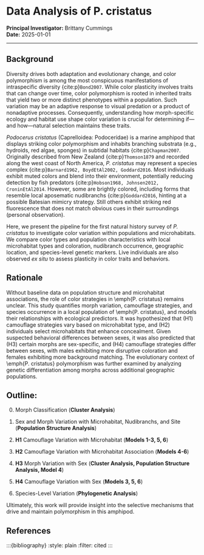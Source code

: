 # Data Analysis of P. cristatus

<b>Principal Investigator:</b> Brittany Cummings\
<b>Date:</b> 2025-01-01

---

## Background

Diversity drives both adaptation and evolutionary change, and color polymorphism is among the most conspicuous manifestations of intraspecific diversity {cite:p}`Bond2007`. While color plasticity involves traits that can change over time, color polymorphism is rooted in inherited traits that yield two or more distinct phenotypes within a population. Such variation may be an adaptive response to visual predation or a product of nonadaptive processes. Consequently, understanding how morph-specific ecology and habitat use shape color variation is crucial for determining if—and how—natural selection maintains these traits.

*Podocerus cristatus* (Caprelloidea: Podoceridae) is a marine amphipod that displays striking color polymorphism and inhabits branching substrata (e.g., hydroids, red algae, sponges) in subtidal habitats {cite:p}`Chapman2007`. Originally described from New Zealand {cite:p}`Thomson1879` and recorded along the west coast of North America, *P. cristatus* may represent a species complex {cite:p}`Barnard1962, BoydEtAl2002, Goddard2016`. Most individuals exhibit muted colors and blend into their environment, potentially reducing detection by fish predators {cite:p}`Hobson1968, Johnsen2012, CroninEtAl2014`. However, some are brightly colored, including forms that resemble local aposematic nudibranchs {cite:p}`Goddard2016`, hinting at a possible Batesian mimicry strategy. Still others exhibit striking red fluorescence that does not match obvious cues in their surroundings (personal observation).

Here, we present the pipeline for the first natural history survey of *P. cristatus* to investigate color variation within populations and microhabitats. We compare color types and population characteristics with local microhabitat types and coloration, nudibranch occurrence, geographic location, and species-level genetic markers. Live individuals are also observed *ex situ* to assess plasticity in color traits and behaviors.

## Rationale

Without baseline data on population structure and microhabitat associations, the role of color strategies in \emph{P. cristatus} remains unclear. This study quantifies morph variation, camouflage strategies, and species occurrence in a local population of \emph{P. cristatus}, and models their relationships with ecological predictors. It was hypothesized that (H1) camouflage strategies vary based on microhabitat type, and (H2) individuals select microhabitats that enhance concealment. Given suspected behavioral differences between sexes, it was also predicted that (H3) certain morphs are sex-specific, and (H4) camouflage strategies differ between sexes, with males exhibiting more disruptive coloration and females exhibiting more background matching. The evolutionary context of \emph{P. cristatus} polymorphism was further examined by analyzing genetic differentiation among morphs across additional geographic populations.

## Outline:

00. Morph Classification (**Cluster Analysis**)

0. Sex and Morph Variation with Microhabitat, Nudibranchs, and Site (**Population Structure Analysis**)

1. **H1** Camouflage Variation with Microhabitat (**Models 1-3, 5, 6**)
    
2. **H2** Camouflage Variation with Microhabitat Association (**Models 4-6**)

3. **H3** Morph Variation with Sex (**Cluster Analysis, Population Structure Analysis, Model 4**)

4. **H4** Camouflage Variation with Sex (**Models 3, 5, 6**)
    
5. Species-Level Variation (**Phylogenetic Analysis**)

Ultimately, this work will provide insight into the selective mechanisms that drive and maintain polymorphism in this amphipod.

## References

:::{bibliography}
:style: plain
:filter: cited
:::